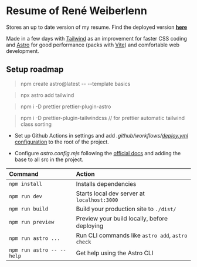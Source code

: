 # Resume of René Weiberlenn
Stores an up to date version of my resume.
Find the deployed version **[here](https://renespeaks.github.io/resume)**

Made in a few days with [Tailwind](https://tailwindcss.com/) as an improvement for faster CSS coding and [Astro](https://astro.build/) for good performance (packs with [Vite](https://vitejs.dev/)) and comfortable web development.

## Setup roadmap

> npm create astro@latest -- --template basics

> npx astro add tailwind

> npm i -D prettier prettier-plugin-astro

> npm i -D prettier-plugin-tailwindcss // for prettier automatic tailwind class sorting

- Set up Github Actions in settings and add _.github/workflows/_[_deploy.yml_ configuration](https://github.com/ferranJS/tasle/blob/main/.github/workflows/deploy.yml) to the root of the project.

- Configure _astro.config.mjs_ following the [official docs](https://docs.astro.build/en/guides/deploy/github/) and adding the base to all src in the project.


| Command                   | Action                                           |
| :------------------------ | :----------------------------------------------- |
| `npm install`             | Installs dependencies                            |
| `npm run dev`             | Starts local dev server at `localhost:3000`      |
| `npm run build`           | Build your production site to `./dist/`          |
| `npm run preview`         | Preview your build locally, before deploying     |
| `npm run astro ...`       | Run CLI commands like `astro add`, `astro check` |
| `npm run astro -- --help` | Get help using the Astro CLI                     |